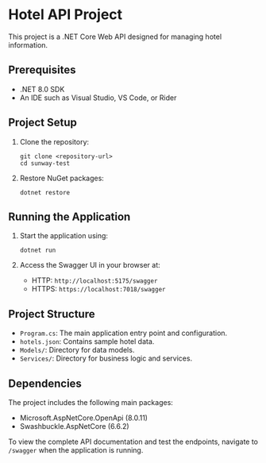 # Hotel API Project

This project is a .NET Core Web API designed for managing hotel information.

## Prerequisites

- .NET 8.0 SDK
- An IDE such as Visual Studio, VS Code, or Rider

## Project Setup

1. Clone the repository:
   ```
   git clone <repository-url>
   cd sunway-test
   ```

2. Restore NuGet packages:
   ```
   dotnet restore
   ```

## Running the Application

1. Start the application using:
   ```
   dotnet run
   ```

2. Access the Swagger UI in your browser at:
   - HTTP: `http://localhost:5175/swagger`
   - HTTPS: `https://localhost:7018/swagger`

## Project Structure

- `Program.cs`: The main application entry point and configuration.
- `hotels.json`: Contains sample hotel data.
- `Models/`: Directory for data models.
- `Services/`: Directory for business logic and services.



## Dependencies

The project includes the following main packages:
- Microsoft.AspNetCore.OpenApi (8.0.11)
- Swashbuckle.AspNetCore (6.6.2)


To view the complete API documentation and test the endpoints, navigate to `/swagger` when the application is running.